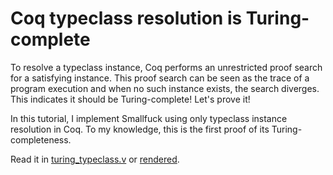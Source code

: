 # Coq typeclass resolution is Turing-complete

To resolve a typeclass instance, Coq performs an unrestricted proof search for a
satisfying instance. This proof search can be seen as the trace of a program
execution and when no such instance exists, the search diverges. This indicates
it should be Turing-complete! Let's prove it!

In this tutorial, I implement Smallfuck using only typeclass instance resolution
in Coq. To my knowledge, this is the first proof of its Turing-completeness.

Read it in [turing_typeclass.v](turing_typeclass.v) or [rendered](https://thaliaarchi.github.io/coq-turing-typeclass/).
